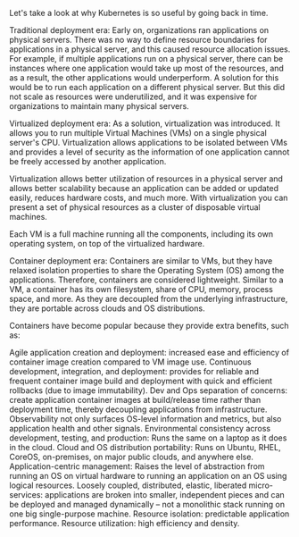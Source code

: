 Let's take a look at why Kubernetes is so useful by going back in time.

Traditional deployment era: Early on, organizations ran applications on physical servers. There was no way to define resource boundaries for applications in a physical server, and this caused resource allocation issues. For example, if multiple applications run on a physical server, there can be instances where one application would take up most of the resources, and as a result, the other applications would underperform. A solution for this would be to run each application on a different physical server. But this did not scale as resources were underutilized, and it was expensive for organizations to maintain many physical servers.

Virtualized deployment era: As a solution, virtualization was introduced. It allows you to run multiple Virtual Machines (VMs) on a single physical server's CPU. Virtualization allows applications to be isolated between VMs and provides a level of security as the information of one application cannot be freely accessed by another application.

Virtualization allows better utilization of resources in a physical server and allows better scalability because an application can be added or updated easily, reduces hardware costs, and much more. With virtualization you can present a set of physical resources as a cluster of disposable virtual machines.

Each VM is a full machine running all the components, including its own operating system, on top of the virtualized hardware.

Container deployment era: Containers are similar to VMs, but they have relaxed isolation properties to share the Operating System (OS) among the applications. Therefore, containers are considered lightweight. Similar to a VM, a container has its own filesystem, share of CPU, memory, process space, and more. As they are decoupled from the underlying infrastructure, they are portable across clouds and OS distributions.

Containers have become popular because they provide extra benefits, such as:

Agile application creation and deployment: increased ease and efficiency of container image creation compared to VM image use.
Continuous development, integration, and deployment: provides for reliable and frequent container image build and deployment with quick and efficient rollbacks (due to image immutability).
Dev and Ops separation of concerns: create application container images at build/release time rather than deployment time, thereby decoupling applications from infrastructure.
Observability not only surfaces OS-level information and metrics, but also application health and other signals.
Environmental consistency across development, testing, and production: Runs the same on a laptop as it does in the cloud.
Cloud and OS distribution portability: Runs on Ubuntu, RHEL, CoreOS, on-premises, on major public clouds, and anywhere else.
Application-centric management: Raises the level of abstraction from running an OS on virtual hardware to running an application on an OS using logical resources.
Loosely coupled, distributed, elastic, liberated micro-services: applications are broken into smaller, independent pieces and can be deployed and managed dynamically – not a monolithic stack running on one big single-purpose machine.
Resource isolation: predictable application performance.
Resource utilization: high efficiency and density.